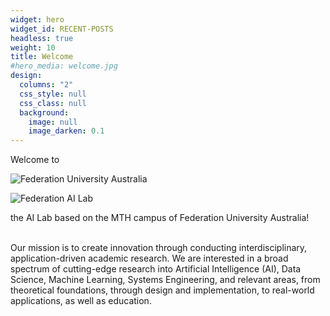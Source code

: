 ```yaml
---
widget: hero
widget_id: RECENT-POSTS
headless: true
weight: 10
title: Welcome
#hero_media: welcome.jpg
design:
  columns: "2"
  css_style: null
  css_class: null
  background:
    image: null
    image_darken: 0.1
---
```

Welcome to 

![](fed_uni_black_rgb.jpg "Federation University Australia")

![](8f22ca_33e8a660814140a0b81b9947bc01762c_mv2.webp "Federation AI Lab")

the AI Lab based on the MTH campus of Federation University Australia!

\
Our mission is to create innovation through conducting interdisciplinary, application-driven academic research. We are interested in a broad spectrum of cutting-edge research into Artificial Intelligence (AI), Data Science, Machine Learning, Systems Engineering, and relevant areas, from theoretical foundations, through design and implementation, to real-world applications, as well as education.
